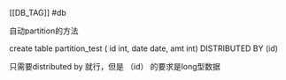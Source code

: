 [[DB_TAG]] #db 

自动partition的方法

create table partition_test (
id int, 
date date,
amt int)
DISTRIBUTED BY (id)

只需要distributed by 就行，但是 （id） 的要求是long型数据